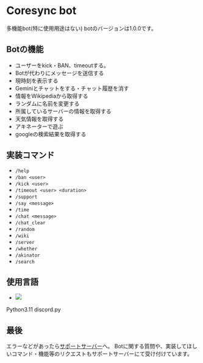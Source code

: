 # Coresync bot
多機能bot(特に使用用途はない)
botのバージョンは1.0.0です。

## Botの機能
- ユーザーをkick・BAN、timeoutする。
- Botが代わりにメッセージを送信する
- 現時刻を表示する
- Geminiとチャットをする・チャット履歴を消す
- 情報をWikipediaから取得する
- ランダムに名前を変更する
- 所属しているサーバーの情報を取得する
- 天気情報を取得する
- アキネーターで遊ぶ
- googleの検索結果を取得する

## 実装コマンド
- `/help`
- `/ban <user>`
- `/kick <user>`
- `/timeout <user> <duration>`
- `/support`
- `/say <message>`
- `/time`
- `/chat <message>`
- `/chat_clear`
- `/random`
- `/wiki`
- `/server`
- `/whether`
- `/akinator`
- `/search`

## 使用言語
- <img src="https://img.shields.io/badge/-Python-3776AB.svg?logo=Python&style=popout">
Python3.11
discord.py

## 最後
エラーなどがあったら[サポートサーバー](https://discord.gg/r594PHeNNp)へ。
Botに関する質問や、実装してほしいコマンド・機能等のリクエストもサポートサーバーにて受け付けています。
